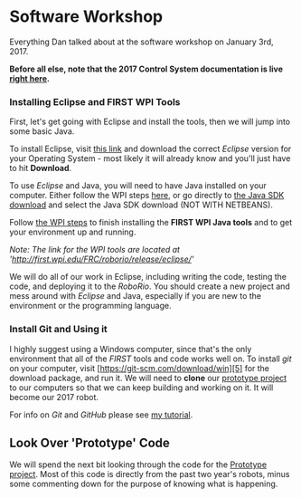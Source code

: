 # Software Workshop
Everything Dan talked about at the software workshop on January 3rd, 2017.

**Before all else, note that the 2017 Control System documentation is live [right here][1].**


### Installing Eclipse and FIRST WPI Tools
First, let's get going with Eclipse and install the tools, then we will jump into some basic Java.

To install Eclipse, visit [this link][2] and download the correct *Eclipse* version for your Operating System - most likely it will already know and you'll just have to hit **Download**.

To use *Eclipse* and Java, you will need to have Java installed on your computer. Either follow the WPI steps [here][3], or go directly to [the Java SDK download][4] and select the Java SDK download (NOT WITH NETBEANS).

Follow [the WPI steps][3] to finish installing the **FIRST WPI Java tools** and to get your environment up and running.

*Note: The link for the WPI tools are located at 'http://first.wpi.edu/FRC/roborio/release/eclipse/'*

We will do all of our work in Eclipse, including writing the code, testing the code, and deploying it to the *RoboRio*. You should create a new project and mess around with *Eclipse* and Java, especially if you are new to the environment or the programming language.

### Install Git and Using it
I highly suggest using a Windows computer, since that's the only environment that all of the *FIRST* tools and code works well on. To install *git* on your computer, visit [https://git-scm.com/download/win][5] for the download package, and run it. We will need to **clone** our [prototype project][6] to our computers so that we can keep building and working on it. It will become our 2017 robot.

For info on *Git* and *GitHub* please see [my tutorial][7].

## Look Over 'Prototype' Code

We will spend the next bit looking through the code for the [Prototype project][6]. Most of this code is directly from the past two year's robots, minus some commenting down for the purpose of knowing what is happening.


[1]: https://wpilib.screenstepslive.com/s/4485
[2]: https://eclipse.org/downloads/
[3]: https://wpilib.screenstepslive.com/s/4485/m/13503/l/599679-installing-eclipse-c-java
[4]: http://www.oracle.com/technetwork/java/javase/downloads/index.html
[5]: https://git-scm.com/download/win
[6]: https://github.com/sjcirobotics/prototype
[7]: https://github.com/sjcirobotics/git-started-with-git
